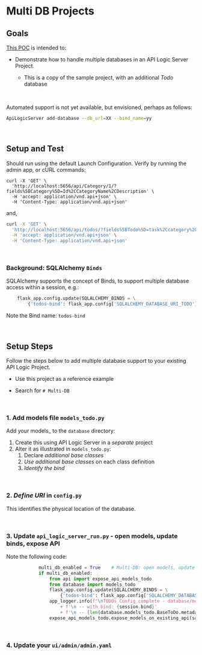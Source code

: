 # Multi DB Projects

## Goals

[This POC](https://github.com/valhuber/MultiDB) is intended to:

* Demonstrate how to handle multiple databases in an API Logic Server Project.

    * This is a copy of the sample project, with an additional _Todo_ database

&nbsp;

Automated support is not yet available, but envisioned, perhaps as follows:

```bash
ApiLogicServer add-database --db_url=XX --bind_name=yy
```

&nbsp;

## Setup and Test

Should run using the default Launch Configuration.  Verify by running the admin app, or cURL commands:

```
curl -X 'GET' \
  'http://localhost:5656/api/Category/1/?fields%5BCategory%5D=Id%2CCategoryName%2CDescription' \
  -H 'accept: application/vnd.api+json' \
  -H 'Content-Type: application/vnd.api+json'
```
and,

```bash
curl -X 'GET' \
  'http://localhost:5656/api/todos/?fields%5BTodo%5D=task%2Ccategory%2Cdate_added%2Cdate_completed%2Cstatus%2Cposition&page%5Boffset%5D=0&page%5Blimit%5D=10&sort=id' \
  -H 'accept: application/vnd.api+json' \
  -H 'Content-Type: application/vnd.api+json'
```

&nbsp;

### Background: SQLAlchemy ```Binds```

SQLAlchemy supports the concept of Binds, to support multiple database access within a session, e.g.:

```python
    flask_app.config.update(SQLALCHEMY_BINDS = \
        {'todos-bind': flask_app.config['SQLALCHEMY_DATABASE_URI_TODO']})
```

Note the Bind name: `todos-bind`

&nbsp;

## Setup Steps

Follow the steps below to add multiple database support to your existing API Logic Project.  

* Use this project as a reference example

* Search for ```# Multi-DB```

&nbsp;

### 1. Add models file `models_todo.py`

Add your models_<bind> to the `database` directory:

1. Create this using API Logic Server in a _separate_ project
2. Alter it as illustrated in `models_todo.py`:
    1. Declare _additional base classes_
    2. _Use additional base classes_ on each class definition
    3. _Identify the bind_

&nbsp;

### 2. _Define URI_ in `config.py`

This identifies the physical location of the database.

&nbsp;

### 3. Update `api_logic_server_run.py` - open models, update binds, expose API

Note the following code:

```python
            multi_db_enabled = True    # Multi-DB: open models, update binds, expose API
            if multi_db_enabled:
                from api import expose_api_models_todo
                from database import models_todo
                flask_app.config.update(SQLALCHEMY_BINDS = \
                    {'todos-bind': flask_app.config['SQLALCHEMY_DATABASE_URI_TODO']})
                app_logger.info(f"\nTODOs Config complete - database/models_todo.py"
                    + f'\n -- with bind: {session.bind}'
                    + f'\n -- {len(database.models_todo.BaseToDo.metadata.tables)} tables loaded')
                expose_api_models_todo.expose_models_on_existing_api(safrs_api)
```

&nbsp;

### 4. Update your `ui/admin/admin.yaml`


&nbsp;

